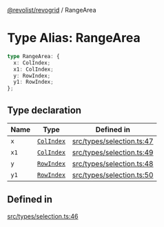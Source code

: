 [@revolist/revogrid](README.md) / RangeArea

# Type Alias: RangeArea

```ts
type RangeArea: {
  x: ColIndex;
  x1: ColIndex;
  y: RowIndex;
  y1: RowIndex;
};
```

## Type declaration

| Name | Type | Defined in |
| ------ | ------ | ------ |
| `x` | [`ColIndex`](TypeAlias.ColIndex.md) | [src/types/selection.ts:47](https://github.com/revolist/revogrid/blob/8213d73a71275549be4832f9fff99c2dcf82fa2e/src/types/selection.ts#L47) |
| `x1` | [`ColIndex`](TypeAlias.ColIndex.md) | [src/types/selection.ts:49](https://github.com/revolist/revogrid/blob/8213d73a71275549be4832f9fff99c2dcf82fa2e/src/types/selection.ts#L49) |
| `y` | [`RowIndex`](TypeAlias.RowIndex.md) | [src/types/selection.ts:48](https://github.com/revolist/revogrid/blob/8213d73a71275549be4832f9fff99c2dcf82fa2e/src/types/selection.ts#L48) |
| `y1` | [`RowIndex`](TypeAlias.RowIndex.md) | [src/types/selection.ts:50](https://github.com/revolist/revogrid/blob/8213d73a71275549be4832f9fff99c2dcf82fa2e/src/types/selection.ts#L50) |

## Defined in

[src/types/selection.ts:46](https://github.com/revolist/revogrid/blob/8213d73a71275549be4832f9fff99c2dcf82fa2e/src/types/selection.ts#L46)
